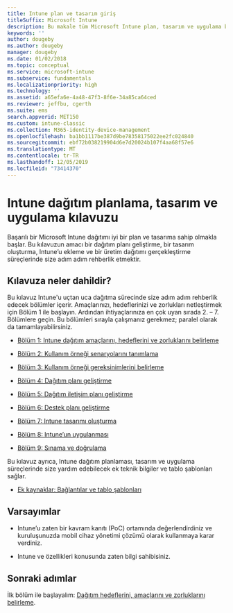 ```yaml
---
title: Intune plan ve tasarım giriş
titleSuffix: Microsoft Intune
description: Bu makale tüm Microsoft Intune plan, tasarım ve uygulama bölümlerine giriş niteliğindedir. Hedefleri, kullanım örneği senaryolarını ve gereksinimleri, kullanıma alma ve iletişim planlarını, desteği, sınamaları ve onaylama planlarını belirlemenize yardımcı olacak araçlar.
keywords: ''
author: dougeby
ms.author: dougeby
manager: dougeby
ms.date: 01/02/2018
ms.topic: conceptual
ms.service: microsoft-intune
ms.subservice: fundamentals
ms.localizationpriority: high
ms.technology: ''
ms.assetid: a65efa6e-4a48-47f3-8f6e-34a85ca64ced
ms.reviewer: jeffbu, cgerth
ms.suite: ems
search.appverid: MET150
ms.custom: intune-classic
ms.collection: M365-identity-device-management
ms.openlocfilehash: ba1bb1117be387d9be78358175022ee2fc024840
ms.sourcegitcommit: ebf72b038219904d6e7d20024b107f4aa68f57e6
ms.translationtype: MT
ms.contentlocale: tr-TR
ms.lasthandoff: 12/05/2019
ms.locfileid: "73414370"
---
```

# <a name="intune-deployment-planning-design-and-implementation-guide"></a>Intune dağıtım planlama, tasarım ve uygulama kılavuzu

Başarılı bir Microsoft Intune dağıtımı iyi bir plan ve tasarıma sahip olmakla başlar. Bu kılavuzun amacı bir dağıtım planı geliştirme, bir tasarım oluşturma, Intune’u ekleme ve bir üretim dağıtımı gerçekleştirme süreçlerinde size adım adım rehberlik etmektir.

## <a name="whats-included-in-this-guide"></a>Kılavuza neler dahildir?

Bu kılavuz Intune'u uçtan uca dağıtma sürecinde size adım adım rehberlik edecek bölümler içerir. Amaçlarınızı, hedeflerinizi ve zorlukları netleştirmek için Bölüm 1 ile başlayın. Ardından ihtiyaçlarınıza en çok uyan sırada 2. – 7. Bölümlere geçin. Bu bölümleri sırayla çalışmanız gerekmez; paralel olarak da tamamlayabilirsiniz.

- [Bölüm 1: Intune dağıtım amaçlarını, hedeflerini ve zorluklarını belirleme](planning-guide-deployment-goals.md)

- [Bölüm 2: Kullanım örneği senaryolarını tanımlama](planning-guide-scenarios.md)

- [Bölüm 3: Kullanım örneği gereksinimlerini belirleme](planning-guide-requirements.md)

- [Bölüm 4: Dağıtım planı geliştirme](planning-guide-rollout-plan.md)

- [Bölüm 5: Dağıtım iletişim planı geliştirme](planning-guide-communication-plan.md)

- [Bölüm 6: Destek planı geliştirme](planning-guide-support-plan.md)

- [Bölüm 7: Intune tasarımı oluşturma](planning-guide-design.md)

- [Bölüm 8: Intune’un uygulanması](planning-guide-onboarding.md)

- [Bölüm 9: Sınama ve doğrulama](planning-guide-test-validation.md)

Bu kılavuz ayrıca, Intune dağıtım planlaması, tasarım ve uygulama süreçlerinde size yardım edebilecek ek teknik bilgiler ve tablo şablonları sağlar.

- [Ek kaynaklar: Bağlantılar ve tablo şablonları](planning-guide-resources.md)

## <a name="assumptions"></a>Varsayımlar

- Intune’u zaten bir kavram kanıtı (PoC) ortamında değerlendirdiniz ve kuruluşunuzda mobil cihaz yönetimi çözümü olarak kullanmaya karar verdiniz.

- Intune ve özellikleri konusunda zaten bilgi sahibisiniz.

## <a name="next-steps"></a>Sonraki adımlar

İlk bölüm ile başlayalım: [Dağıtım hedeflerini, amaçlarını ve zorluklarını belirleme](planning-guide-deployment-goals.md).

